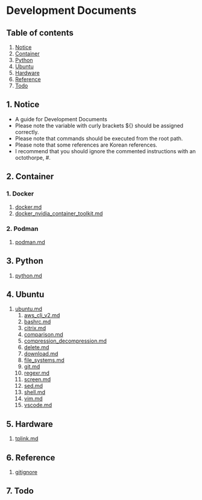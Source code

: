 # Development Documents


## Table of contents
1. [Notice](#notice)
2. [Container](#container)
3. [Python](#python)
4. [Ubuntu](#ubuntu)
5. [Hardware](#hardware)
6. [Reference](#ref)
7. [Todo](#todo)


## 1. Notice <a name="notice"></a>
- A guide for Development Documents
- Please note the variable with curly brackets ${} should be assigned correctly.
- Please note that commands should be executed from the root path.
- Please note that some references are Korean references.
- I recommend that you should ignore the commented instructions with an octothorpe, #.


## 2. Container <a name="container"></a>
### 1. Docker <a name="docker"></a>
1. [docker.md](docs/container/docker.md)
2. [docker_nvidia_container_toolkit.md](docs/container/docker_nvidia_container_toolkit.md)

### 2. Podman <a name="podman"></a>
1. [podman.md](docs/container/podman.md)


## 3. Python <a name="python"></a>
1. [python.md](docs/python.md)


## 4. Ubuntu <a name="ubuntu"></a>
1. [ubuntu.md](docs/ubuntu.md)
   1. [aws_cli_v2.md](docs/ubuntu/aws_cli_v2.md)
   2. [bashrc.md](docs/ubuntu/bashrc.md)
   3. [citrix.md](docs/ubuntu/citrix.md)
   4. [comparison.md](docs/ubuntu/comparison.md)
   5. [compression_decompression.md](docs/ubuntu/compression_decompression.md)
   6. [delete.md](docs/ubuntu/delete.md)
   7. [download.md](docs/ubuntu/download.md)
   8. [file_systems.md](docs/ubuntu/file_systems.md)
   9. [git.md](docs/ubuntu/git.md)
   10. [regexr.md](docs/ubuntu/regexr.md)
   11. [screen.md](docs/ubuntu/screen.md)
   12. [sed.md](docs/ubuntu/sed.md)
   13. [shell.md](docs/ubuntu/shell.md)
   14. [vim.md](docs/ubuntu/vim.md)
   15. [vscode.md](docs/ubuntu/vscode.md)


## 5. Hardware <a name="hardware"></a>
1. [tplink.md](docs/hardware/tplink.md)

  
## 6. Reference <a name="ref"></a>
1. [gitignore](https://github.com/github/gitignore)


## 7. Todo
